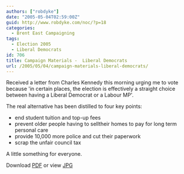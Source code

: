 ```yaml
---
authors: ["robdyke"]
date: "2005-05-04T02:59:00Z"
guid: http://www.robdyke.com/noc/?p=18
categories:
  - Brent East Campaigning
tags:
  - Election 2005
  - Liberal Democrats
id: 706
title: Campaign Materials -  Liberal Democrats
url: /2005/05/04/campaign-materials-liberal-democrats/
---
```

Received a letter from Charles Kennedy this morning urging me to vote because 'in certain places, the election is effectively a straight choice between having a Liberal Democrat or a Labour MP'.

The real alternative has been distilled to four key points:

  * end student tuition and top-up fees
  * prevent older people having to selltheir homes to pay for long term personal care
  * provide 10,000 more police and cut their paperwork
  * scrap the unfair council tax

A little something for everyone.

Download [PDF](http://www.comwifinet.com/becampaign/libdem_letter3may.pdf) or view [JPG](http://www.comwifinet.com/becampaign/libdem_letter3may.jpg)